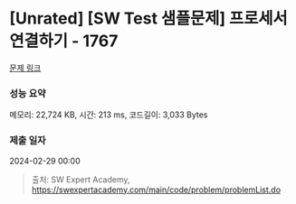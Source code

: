# [Unrated] [SW Test 샘플문제] 프로세서 연결하기 - 1767 

[문제 링크](https://swexpertacademy.com/main/code/problem/problemDetail.do?contestProbId=AV4suNtaXFEDFAUf) 

### 성능 요약

메모리: 22,724 KB, 시간: 213 ms, 코드길이: 3,033 Bytes

### 제출 일자

2024-02-29 00:00



> 출처: SW Expert Academy, https://swexpertacademy.com/main/code/problem/problemList.do